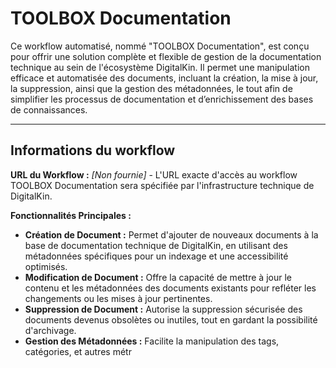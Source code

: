 # TOOLBOX Documentation

Ce workflow automatisé, nommé "TOOLBOX Documentation", est conçu pour offrir une solution complète et flexible de gestion de la documentation technique au sein de l'écosystème DigitalKin. Il permet une manipulation efficace et automatisée des documents, incluant la création, la mise à jour, la suppression, ainsi que la gestion des métadonnées, le tout afin de simplifier les processus de documentation et d’enrichissement des bases de connaissances.

---

## Informations du workflow

**URL du Workflow :** _[Non fournie]_ - L'URL exacte d'accès au workflow TOOLBOX Documentation sera spécifiée par l'infrastructure technique de DigitalKin.

**Fonctionnalités Principales :**
- **Création de Document :** Permet d'ajouter de nouveaux documents à la base de documentation technique de DigitalKin, en utilisant des métadonnées spécifiques pour un indexage et une accessibilité optimisés.
- **Modification de Document :** Offre la capacité de mettre à jour le contenu et les métadonnées des documents existants pour refléter les changements ou les mises à jour pertinentes.
- **Suppression de Document :** Autorise la suppression sécurisée des documents devenus obsolètes ou inutiles, tout en gardant la possibilité d'archivage.
- **Gestion des Métadonnées :** Facilite la manipulation des tags, catégories, et autres métr